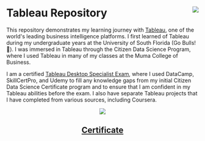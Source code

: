 # Tableau Repository <img src="https://img.icons8.com/color/2x/tableau-software" align=right>

This repository demonstrates my learning journey with [Tableau](https://www.tableau.com/), one of the world's leading business intelligence platforms. I first learned of Tableau during my undergraduate years at the University of South Florida (Go Bulls! 🤘). I was immersed in Tableau through the Citizen Data Science Program, where I used Tableau in many of my classes at the Muma College of Business.

I am a certified [Tableau Desktop Specialist Exam](https://www.tableau.com/learn/certification/desktop-specialist), where I used DataCamp, SkillCertPro, and Udemy to fill any knowledge gaps from my initial Citizen Data Science Certificate program and to ensure that I am confident in my Tableau abilities before the exam. I also have separate Tableau projects that I have completed from various sources, including Coursera. 

<p align="center">
<img src="https://images.credly.com/size/220x220/images/ef3e7933-f1f1-4bba-9b10-f278188c72ad/image.png">
</p>


  <h2 align="center">
<a href="https://github.com/englands/Tableau/blob/main/Tableau%20Desktop%20Specialist%20Certificate.pdf" class="button icon search">Certificate</a>
  </h2>

